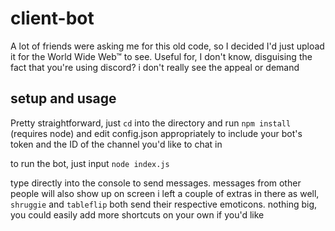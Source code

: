# client-bot

A lot of friends were asking me for this old code, so I decided I'd just upload it for the World Wide Web™ to see.
Useful for, I don't know, disguising the fact that you're using discord? i don't really see the appeal or demand

## setup and usage

Pretty straightforward, just `cd` into the directory and run `npm install` (requires node) and edit config.json appropriately to include your bot's token and the ID of the channel you'd like to chat in

to run the bot, just input `node index.js`

type directly into the console to send messages. messages from other people will also show up on screen
i left a couple of extras in there as well, `shruggie` and `tableflip` both send their respective emoticons. nothing big, you could easily add more shortcuts on your own if you'd like
